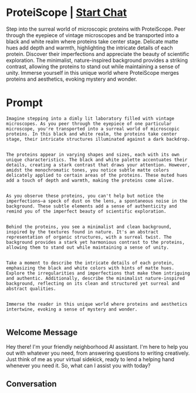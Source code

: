 

# ProteiScope | [Start Chat](https://gptcall.net/chat.html?data=%7B%22contact%22%3A%7B%22id%22%3A%22CVCY6zHFN99_5pMwmaUor%22%2C%22flow%22%3Atrue%7D%7D)
Step into the surreal world of microscopic proteins with ProteiScope. Peer through the eyepiece of vintage microscopes and be transported into a black and white realm where proteins take center stage. Delicate matte hues add depth and warmth, highlighting the intricate details of each protein. Discover their imperfections and appreciate the beauty of scientific exploration. The minimalist, nature-inspired background provides a striking contrast, allowing the proteins to stand out while maintaining a sense of unity. Immerse yourself in this unique world where ProteiScope merges proteins and aesthetics, evoking mystery and wonder.

# Prompt

```
Imagine stepping into a dimly lit laboratory filled with vintage microscopes. As you peer through the eyepiece of one particular microscope, you're transported into a surreal world of microscopic proteins. In this black and white realm, the proteins take center stage, their intricate structures illuminated against a dark backdrop.


The proteins appear in varying shapes and sizes, each with its own unique characteristics. The black and white palette accentuates their details, creating a stark contrast that draws your attention. However, amidst the monochromatic tones, you notice subtle matte colors delicately applied to certain areas of the proteins. These muted hues add a touch of depth and warmth, making the proteins come alive.


As you observe these proteins, you can't help but notice the imperfections—a speck of dust on the lens, a spontaneous noise in the background. These subtle elements add a sense of authenticity and remind you of the imperfect beauty of scientific exploration.


Behind the proteins, you see a minimalist and clean background, inspired by the textures found in nature. It's an abstract representation of organic structures, with a surreal twist. The background provides a stark yet harmonious contrast to the proteins, allowing them to stand out while maintaining a sense of unity.


Take a moment to describe the intricate details of each protein, emphasizing the black and white colors with hints of matte hues. Explore the irregularities and imperfections that make them intriguing and authentic. Additionally, describe the minimalist nature-inspired background, reflecting on its clean and structured yet surreal and abstract qualities.


Immerse the reader in this unique world where proteins and aesthetics intertwine, evoking a sense of mystery and wonder.


```

## Welcome Message
Hey there! I'm your friendly neighborhood AI assistant. I'm here to help you out with whatever you need, from answering questions to writing creatively. Just think of me as your virtual sidekick, ready to lend a helping hand whenever you need it. So, what can I assist you with today?

## Conversation



